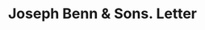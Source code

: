 ---
doi: 10.7916/D8FX8NKW
date_other: '1890'
date_other_textual: 1890-1899
form: correspondence
genre:
- Letters (correspondence)
name:
- Joseph Benn & Sons
object_in_context_url: https://biggert.cul.columbia.edu/items/view/ave_biggert_01037
subject_hierarchical_geographic:
- New York, New York, United States
subject_name:
- Joseph Benn & Sons
title: Joseph Benn & Sons. Letter
sort_title: Joseph Benn & Sons. Letter
call_number: ave_biggert_01037
coordinates:
- 40.71277777777778,-74.00583333333333
pid: ave_biggert_01037
identifiers: ave_biggert_01037
thumbnail: https://derivativo-3.library.columbia.edu/iiif/2/ldpd:344427/full/!256,256/0/native.jpg
permalink: "/biggert/ave_biggert_01037/"
layout: iiif-image-page
---
